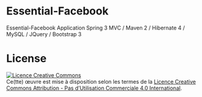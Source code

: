 Essential-Facebook
===========

Essential-Facebook Application Spring 3 MVC / Maven 2 / Hibernate 4 / MySQL / JQuery / Bootstrap 3


# License



<a rel="license" href="http://creativecommons.org/licenses/by-nc/4.0/"><img alt="Licence Creative Commons" style="border-width:0" src="http://i.creativecommons.org/l/by-nc/4.0/88x31.png" /></a><br />Ce(tte) œuvre est mise à disposition selon les termes de la <a rel="license" href="http://creativecommons.org/licenses/by-nc/4.0/">Licence Creative Commons Attribution - Pas d’Utilisation Commerciale 4.0 International</a>.
